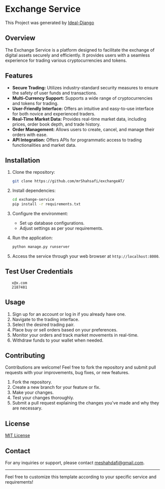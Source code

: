
# Exchange Service

This Project was generated by [Ideal-Django](https://github.com/mrShahsafi/ideal-django)

## Overview

The Exchange Service is a platform designed to facilitate the exchange of digital assets securely and efficiently. It provides users with a seamless experience for trading various cryptocurrencies and tokens.

## Features

- **Secure Trading:** Utilizes industry-standard security measures to ensure the safety of user funds and transactions.
- **Multi-Currency Support:** Supports a wide range of cryptocurrencies and tokens for trading.
- **User-Friendly Interface:** Offers an intuitive and easy-to-use interface for both novice and experienced traders.
- **Real-Time Market Data:** Provides real-time market data, including prices, order book depth, and trade history.
- **Order Management:** Allows users to create, cancel, and manage their orders with ease.
- **API Integration:** Offers APIs for programmatic access to trading functionalities and market data.

## Installation

1. Clone the repository:

    ```bash
    git clone https://github.com/mrShahsafi/exchangeAT/
    ```

2. Install dependencies:

    ```bash
    cd exchange-service
    pip install -r requirements.txt
    ```

3. Configure the environment:

    - Set up database configurations.
    - Adjust settings as per your requirements.

4. Run the application:

    ```bash
    python manage.py runserver
    ```

5. Access the service through your web browser at `http://localhost:8000`.

## Test User Credentials
```text
   x@x.com
   2187481
```

## Usage

1. Sign up for an account or log in if you already have one.
2. Navigate to the trading interface.
3. Select the desired trading pair.
4. Place buy or sell orders based on your preferences.
5. Monitor your orders and track market movements in real-time.
6. Withdraw funds to your wallet when needed.

## Contributing

Contributions are welcome! Feel free to fork the repository and submit pull requests with your improvements, bug fixes, or new features.

1. Fork the repository.
2. Create a new branch for your feature or fix.
3. Make your changes.
4. Test your changes thoroughly.
5. Submit a pull request explaining the changes you've made and why they are necessary.

## License

[MIT License](LICENSE)

## Contact

For any inquiries or support, please contact [meshahdafi@gmail.com](mailto:meshahdafi@gmail.com).

---

Feel free to customize this template according to your specific service and requirements!